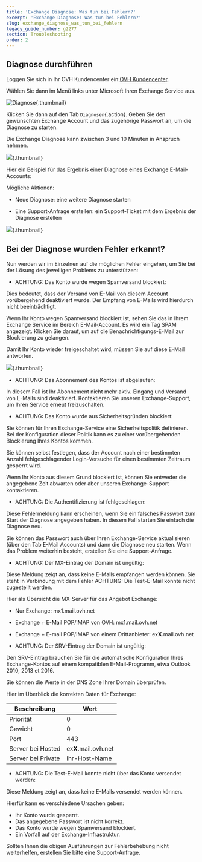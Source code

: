 ```yaml
---
title: 'Exchange Diagnose: Was tun bei Fehlern?'
excerpt: 'Exchange Diagnose: Was tun bei Fehlern?'
slug: exchange_diagnose_was_tun_bei_fehlern
legacy_guide_number: g2277
section: Troubleshooting
order: 2
---
```


## Diagnose durchführen

Loggen Sie sich in Ihr OVH Kundencenter ein:[OVH Kundencenter](https://www.ovh.com/manager/web/login/).

Wählen Sie dann im Menü links unter Microsoft Ihren Exchange Service aus.

![Diagnose](images/img_4450.jpg){.thumbnail}

Klicken Sie dann auf den Tab `Diagnosen`{.action}. Geben Sie den gewünschten Exchange Account und das zugehörige Passwort an, um die Diagnose zu starten. 

Die Exchange Diagnose kann zwischen 3 und 10 Minuten in Anspruch nehmen.

![](images/img_4451.jpg){.thumbnail}

Hier ein Beispiel für das Ergebnis einer Diagnose eines Exchange E-Mail-Accounts:

Mögliche Aktionen:

- Neue Diagnose: eine weitere Diagnose starten

- Eine Support-Anfrage erstellen: ein Support-Ticket mit dem Ergebnis der Diagnose erstellen



![](images/img_4471.jpg){.thumbnail}


## Bei der Diagnose wurden Fehler erkannt?
Nun werden wir im Einzelnen auf die möglichen Fehler eingehen, um Sie bei der Lösung des jeweiligen Problems zu unterstützen: 


- ACHTUNG: Das Konto wurde wegen Spamversand blockiert:


Dies bedeutet, dass der Versand von E-Mail von diesem Account vorübergehend deaktiviert wurde. Der Empfang von E-Mails wird hierdurch nicht beeinträchtigt.

Wenn Ihr Konto wegen Spamversand blockiert ist, sehen Sie das in Ihrem Exchange Service im Bereich E-Mail-Account. Es wird ein Tag SPAM angezeigt. Klicken Sie darauf, um auf die Benachrichtigungs-E-Mail zur Blockierung zu gelangen.

Damit Ihr Konto wieder freigeschaltet wird, müssen Sie auf diese E-Mail antworten.

![](images/img_4453.jpg){.thumbnail}

- ACHTUNG: Das Abonnement des Kontos ist abgelaufen:


In diesem Fall ist Ihr Abonnement nicht mehr aktiv. Eingang und Versand von E-Mails sind deaktiviert. Kontaktieren Sie unseren Exchange-Support, um Ihren Service erneut freizuschalten.

- ACHTUNG: Das Konto wurde aus Sicherheitsgründen blockiert:


Sie können für Ihren Exchange-Service eine Sicherheitspolitik definieren. Bei der Konfiguration dieser Politik kann es zu einer vorübergehenden Blockierung Ihres Kontos kommen.

Sie können selbst festlegen, dass der Account nach einer bestimmten Anzahl fehlgeschlagender Login-Versuche für einen bestimmten Zeitraum gesperrt wird.

Wenn Ihr Konto aus diesem Grund blockiert ist, können Sie entweder die angegebene Zeit abwarten oder aber unseren Exchange-Support kontaktieren.

- ACHTUNG: Die Authentifizierung ist fehlgeschlagen:


Diese Fehlermeldung kann erscheinen, wenn Sie ein falsches Passwort zum Start der Diagnose angegeben haben. In diesem Fall starten Sie einfach die Diagnose neu.

Sie können das Passwort auch über Ihren Exchange-Service aktualisieren (über den Tab E-Mail Accounts) und dann die Diagnose neu starten. Wenn das Problem weiterhin besteht, erstellen Sie eine Support-Anfrage.

- ACHTUNG: Der MX-Eintrag der Domain ist ungültig:


Diese Meldung zeigt an, dass keine E-Mails empfangen werden können. Sie steht in Verbindung mit dem Fehler ACHTUNG: Die Test-E-Mail konnte nicht zugestellt werden.

Hier als Übersicht die MX-Server für das Angebot Exchange:


- Nur Exchange: mx1.mail.ovh.net
- Exchange + E-Mail POP/IMAP von OVH: mx1.mail.ovh.net
- Exchange + E-mail POP/IMAP von einem Drittanbieter: ex**X**.mail.ovh.net



- ACHTUNG: Der SRV-Eintrag der Domain ist ungültig:


Den SRV-Eintrag brauchen Sie für die automatische Konfiguration Ihres Exchange-Kontos auf einem kompatiblen E-Mail-Programm, etwa Outlook 2010, 2013 et 2016.

Sie können die Werte in der DNS Zone Ihrer Domain überprüfen.

Hier im Überblick die korrekten Daten für Exchange:

|Beschreibung|Wert|
|---|---|
|Priorität|0|
|Gewicht|0|
|Port|443|
|Server bei Hosted|ex**X**.mail.ovh.net|
|Server bei Private|Ihr-Host-Name|



- ACHTUNG: Die Test-E-Mail konnte nicht über das Konto versendet werden:


Diese Meldung zeigt an, dass keine E-Mails versendet werden können.

Hierfür kann es verschiedene Ursachen geben:


- Ihr Konto wurde gesperrt.
- Das angegebene Passwort ist nicht korrekt.
- Das Konto wurde wegen Spamversand blockiert.
- Ein Vorfall auf der Exchange-Infrastruktur.


Sollten Ihnen die obigen Ausführungen zur Fehlerbehebung nicht weiterhelfen, erstellen Sie bitte eine Support-Anfrage.

